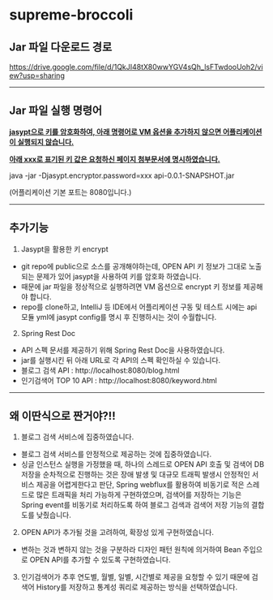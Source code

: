 # supreme-broccoli


## Jar 파일 다운로드 경로
https://drive.google.com/file/d/1QkJI48tX80wwYGV4sQh_lsFTwdooUoh2/view?usp=sharing

---

## Jar 파일 실행 명령어
<u>**jasypt으로 키를 암호화하여, 아래 명령어로 VM 옵션을 추가하지 않으면 어플리케이션이 실행되지 않습니다.**</u>

<u>**아래 xxx로 표기된 키 값은 요청하신 페이지 첨부문서에 명시하였습니다.**</u>

java -jar -Djasypt.encryptor.password=xxx api-0.0.1-SNAPSHOT.jar

(어플리케이션 기본 포트는 8080입니다.)

---

## 추가기능

1. Jasypt을 활용한 키 encrypt 
- git repo에 public으로 소스를 공개해야하는데, OPEN API 키 정보가 그대로 노출되는 문제가 있어 jasypt을 사용하여 키를 암호화 하였습니다. 
- 때문에 jar 파일을 정상적으로 실행하려면 VM 옵션으로 encrypt 키 정보를 제공해야 합니다.
- repo를 clone하고, IntelliJ 등 IDE에서 어플리케이션 구동 및 테스트 시에는 api 모듈 yml에 jasypt config를 명시 후 진행하시는 것이 수월합니다.

2. Spring Rest Doc
- API 스펙 문서를 제공하기 위해 Spring Rest Doc을 사용하였습니다.
- jar를 실행시킨 뒤 아래 URL로 각 API의 스펙 확인하실 수 있습니다.
- 블로그 검색 API : http://localhost:8080/blog.html 
- 인기검색어 TOP 10 API : http://localhost:8080/keyword.html 

---

## 왜 이딴식으로 짠거야?!!
1. 블로그 검색 서비스에 집중하였습니다.
- 블로그 검색 서비스를 안정적으로 제공하는 것에 집중하였습니다.
- 싱글 인스턴스 실행을 가정했을 때, 하나의 스레드로 OPEN API 호출 및 검색어 DB 저장을 순차적으로 진행하는 것은 장애 발생 및 대규모 트래픽 발생시 안정적인 서비스 제공을 어렵게한다고 판단, Spring webflux를 활용하여 비동기로 적은 스레드로 많은 트래픽을 처리 가능하게 구현하였으며, 검색어를 저장하는 기능은 Spring event를 비동기로 처리하도록 하여 블로그 검색과 검색어 저장 기능의 결합도를 낮췄습니다.  
2. OPEN API가 추가될 것을 고려하여, 확장성 있게 구현하였습니다.
- 변하는 것과 변하지 않는 것을 구분하라 디자인 패턴 원칙에 의거하여 Bean 주입으로 OPEN API를 추가할 수 있도록 구현하였습니다.
3. 인기검색어가 추후 연도별, 월별, 일별, 시간별로 제공을 요청할 수 있기 때문에 검색어 History를 저장하고 통계성 쿼리로 제공하는 방식을 선택하였습니다.
